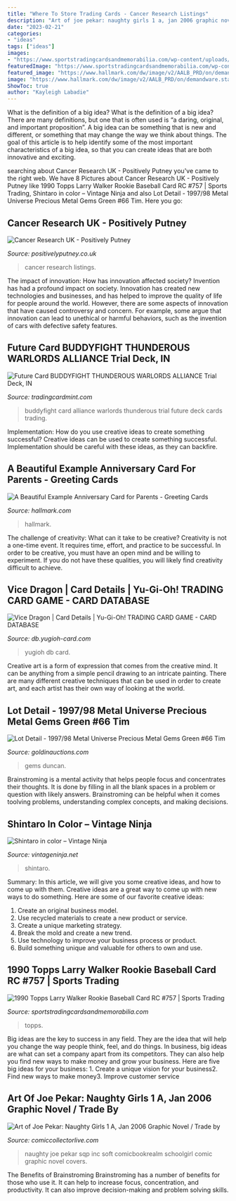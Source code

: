 ```yaml
---
title: "Where To Store Trading Cards - Cancer Research Listings"
description: "Art of joe pekar: naughty girls 1 a, jan 2006 graphic novel / trade by"
date: "2023-02-21"
categories:
- "ideas"
tags: ["ideas"]
images:
- "https://www.sportstradingcardsandmemorabilia.com/wp-content/uploads/2020/10/IMG_4770-scaled.jpg"
featuredImage: "https://www.sportstradingcardsandmemorabilia.com/wp-content/uploads/2020/10/IMG_4770-scaled.jpg"
featured_image: "https://www.hallmark.com/dw/image/v2/AALB_PRD/on/demandware.static/-/Sites-hallmark-master/default/dw03d4658d/images/finished-goods/A-Beautiful-Example-Anniversary-Card-for-Parents-root-599AVY1189_PV.1.AVY1189.jpg_Source_Image.jpg"
image: "https://www.hallmark.com/dw/image/v2/AALB_PRD/on/demandware.static/-/Sites-hallmark-master/default/dw03d4658d/images/finished-goods/A-Beautiful-Example-Anniversary-Card-for-Parents-root-599AVY1189_PV.1.AVY1189.jpg_Source_Image.jpg"
ShowToc: true
author: "Kayleigh Labadie"
---
```



What is the definition of a big idea?
What is the definition of a big idea? There are many definitions, but one that is often used is “a daring, original, and important proposition”. A big idea can be something that is new and different, or something that may change the way we think about things. The goal of this article is to help identify some of the most important characteristics of a big idea, so that you can create ideas that are both innovative and exciting.

	

		
searching about Cancer Research UK - Positively Putney you've came to the right web. We have 8 Pictures about Cancer Research UK - Positively Putney like 1990 Topps Larry Walker Rookie Baseball Card RC #757 | Sports Trading, Shintaro in color – Vintage Ninja and also Lot Detail - 1997/98 Metal Universe Precious Metal Gems Green #66 Tim. Here you go:
		
    
## Cancer Research UK - Positively Putney

<img loading=lazy src="http://positivelyputney.co.uk/wp-content/uploads/2017/10/cancer-research.jpg" onerror="this.onerror=null;this.src='https://tse2.mm.bing.net/th?id=OIP.E30jzAuJjGMBHZDmcFXSSQHaE8&amp;pid=15.1';" alt="Cancer Research UK - Positively Putney">

_Source: positivelyputney.co.uk_

>cancer research listings. 

	

The impact of innovation: How has innovation affected society?
Invention has had a profound impact on society. Innovation has created new technologies and businesses, and has helped to improve the quality of life for people around the world. However, there are some aspects of innovation that have caused controversy and concern. For example, some argue that innovation can lead to unethical or harmful behaviors, such as the invention of cars with defective safety features.

    
## Future Card BUDDYFIGHT THUNDEROUS WARLORDS ALLIANCE Trial Deck, IN

<img loading=lazy src="https://i1.wp.com/www.tradingcardmint.com/wp-content/uploads/2017/11/BfE-X-TD03-Thunderous-Warlords-Alliance-Trial-Deck0001.jpg?fit=762%2C1065&amp;ssl=1" onerror="this.onerror=null;this.src='https://tse3.mm.bing.net/th?id=OIP.VidQy7NuXCSYMN89jZ7qtwHaKW&amp;pid=15.1';" alt="Future Card BUDDYFIGHT THUNDEROUS WARLORDS ALLIANCE Trial Deck, IN">

_Source: tradingcardmint.com_

>buddyfight card alliance warlords thunderous trial future deck cards trading. 

	

Implementation: How do you use creative ideas to create something successful?
Creative ideas can be used to create something successful. Implementation should be careful with these ideas, as they can backfire.

    
## A Beautiful Example Anniversary Card For Parents - Greeting Cards

<img loading=lazy src="https://www.hallmark.com/dw/image/v2/AALB_PRD/on/demandware.static/-/Sites-hallmark-master/default/dw03d4658d/images/finished-goods/A-Beautiful-Example-Anniversary-Card-for-Parents-root-599AVY1189_PV.1.AVY1189.jpg_Source_Image.jpg" onerror="this.onerror=null;this.src='https://tse2.mm.bing.net/th?id=OIP.boDM8PPYo4LGcibBzPRTUgHaKz&amp;pid=15.1';" alt="A Beautiful Example Anniversary Card for Parents - Greeting Cards">

_Source: hallmark.com_

>hallmark. 

	

The challenge of creativity: What can it take to be creative?
Creativity is not a one-time event. It requires time, effort, and practice to be successful. In order to be creative, you must have an open mind and be willing to experiment. If you do not have these qualities, you will likely find creativity difficult to achieve.

    
## Vice Dragon | Card Details | Yu-Gi-Oh! TRADING CARD GAME - CARD DATABASE

<img loading=lazy src="https://www.db.yugioh-card.com/yugiohdb/get_image.action?type=1&amp;osplang=1&amp;cid=7991&amp;ciid=1&amp;enc=32PgdCFL4EVDnLpHmKtuPw&amp;app=tournament&amp;request_locale=en" onerror="this.onerror=null;this.src='https://tse2.mm.bing.net/th?id=OIP.G4WPR-B2BQdQrd-uDW5rswAAAA&amp;pid=15.1';" alt="Vice Dragon | Card Details | Yu-Gi-Oh! TRADING CARD GAME - CARD DATABASE">

_Source: db.yugioh-card.com_

>yugioh db card. 

	

Creative art is a form of expression that comes from the creative mind. It can be anything from a simple pencil drawing to an intricate painting. There are many different creative techniques that can be used in order to create art, and each artist has their own way of looking at the world.

    
## Lot Detail - 1997/98 Metal Universe Precious Metal Gems Green #66 Tim

<img loading=lazy src="http://goldinauctions.com/ItemImages/000059/59115a_lg.jpeg" onerror="this.onerror=null;this.src='https://tse3.mm.bing.net/th?id=OIP.7Xqe8-SKGRH_Waw7iX4DuAHaMZ&amp;pid=15.1';" alt="Lot Detail - 1997/98 Metal Universe Precious Metal Gems Green #66 Tim">

_Source: goldinauctions.com_

>gems duncan. 

	

Brainstroming is a mental activity that helps people focus and concentrates their thoughts. It is done by filling in all the blank spaces in a problem or question with likely answers. Brainstroming can be helpful when it comes toolving problems, understanding complex concepts, and making decisions.

    
## Shintaro In Color – Vintage Ninja

<img loading=lazy src="https://vintageninja.net/wp-content/uploads/2020/01/Shintaro-color_9-768x1356.jpg" onerror="this.onerror=null;this.src='https://tse3.mm.bing.net/th?id=OIP.Eqx1s9iMGsUMxQO6jCYTXQHaNE&amp;pid=15.1';" alt="Shintaro in color – Vintage Ninja">

_Source: vintageninja.net_

>shintaro. 

	

Summary: In this article, we will give you some creative ideas, and how to come up with them.
Creative ideas are a great way to come up with new ways to do something. Here are some of our favorite creative ideas:
1. Create an original business model.
2. Use recycled materials to create a new product or service.
3. Create a unique marketing strategy.
4. Break the mold and create a new trend. 
5. Use technology to improve your business process or product. 
6. Build something unique and valuable for others to own and use.

    
## 1990 Topps Larry Walker Rookie Baseball Card RC #757 | Sports Trading

<img loading=lazy src="https://www.sportstradingcardsandmemorabilia.com/wp-content/uploads/2020/10/IMG_4770-scaled.jpg" onerror="this.onerror=null;this.src='https://tse1.mm.bing.net/th?id=OIP.OBGJ8T6qsMGkhOabSiOi_AHaJ4&amp;pid=15.1';" alt="1990 Topps Larry Walker Rookie Baseball Card RC #757 | Sports Trading">

_Source: sportstradingcardsandmemorabilia.com_

>topps. 

	

Big ideas are the key to success in any field. They are the idea that will help you change the way people think, feel, and do things. In business, big ideas are what can set a company apart from its competitors. They can also help you find new ways to make money and grow your business. Here are five big ideas for your business: 1. Create a unique vision for your business2. Find new ways to make money3. Improve customer service
    
## Art Of Joe Pekar: Naughty Girls 1 A, Jan 2006 Graphic Novel / Trade By

<img loading=lazy src="http://images.comiccollectorlive.com/covers/c4f/c4f5ca73-27b4-45d9-a9b4-d9d7f16d6d41_tn.jpg" onerror="this.onerror=null;this.src='https://tse4.mm.bing.net/th?id=OIP.JFwciPTO-z0cvS0NmQMKmgAAAA&amp;pid=15.1';" alt="Art of Joe Pekar: Naughty Girls 1 A, Jan 2006 Graphic Novel / Trade by">

_Source: comiccollectorlive.com_

>naughty joe pekar sqp inc soft comicbookrealm schoolgirl comic graphic novel covers. 

	

The Benefits of Brainstroming
Brainstroming has a number of benefits for those who use it. It can help to increase focus, concentration, and productivity. It can also improve decision-making and problem solving skills.

